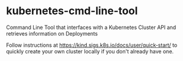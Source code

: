 # kubernetes-cmd-line-tool
Command Line Tool that interfaces with a Kubernetes Cluster API and retrieves information on Deployments

Follow instructions at https://kind.sigs.k8s.io/docs/user/quick-start/ to quickly create your own cluster locally if you don't already have one.
